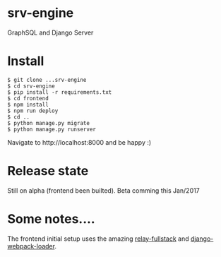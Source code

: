 # srv-engine
GraphSQL and Django Server

# Install
```
$ git clone ...srv-engine
$ cd srv-engine
$ pip install -r requirements.txt
$ cd frontend
$ npm install
$ npm run deploy
$ cd ..
$ python manage.py migrate
$ python manage.py runserver
```
Navigate to http://localhost:8000 and be happy :)

# Release state
Still on alpha (frontend been builted). Beta comming this Jan/2017

# Some notes....

The frontend initial setup uses the amazing [relay-fullstack](https://github.com/lvarayut/relay-fullstack) and [django-webpack-loader](https://github.com/owais/django-webpack-loader).